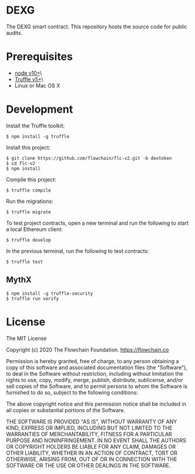 # DEXG

The DEXG smart contract. This repository hosts the source code for public audits.

# Prerequisites

* [node v10+](https://nodejs.org)\
* [Truffle v5+](https://truffleframework.com)\
* Linux or Mac OS X

# Development

Install the Truffle toolkit:

```
$ npm install -g truffle
```

Install this project:

```
$ git clone https://github.com/flowchain/flc-v2.git -b dextoken
$ cd flc-v2
$ npm install
```

Compile this project:

```
$ truffle compile
```

Run the migrations:

```
$ truffle migrate
```

To test project contracts, open a new terminal and run the following to start a local Ethereum client:

```
$ truffle develop
```

In the previous terminal, run the following to test contracts:

```
$ truffle test
```

## MythX

```
$ npm install -g truffle-security
$ truffle run verify
```

# License

The MIT License

Copyright (c) 2020 The Flowchain Foundation. https://flowchain.co

Permission is hereby granted, free of charge, to any person obtaining a copy
of this software and associated documentation files (the "Software"), to deal
in the Software without restriction, including without limitation the rights
to use, copy, modify, merge, publish, distribute, sublicense, and/or sell
copies of the Software, and to permit persons to whom the Software is
furnished to do so, subject to the following conditions:

The above copyright notice and this permission notice shall be included in
all copies or substantial portions of the Software.

THE SOFTWARE IS PROVIDED "AS IS", WITHOUT WARRANTY OF ANY KIND, EXPRESS OR
IMPLIED, INCLUDING BUT NOT LIMITED TO THE WARRANTIES OF MERCHANTABILITY,
FITNESS FOR A PARTICULAR PURPOSE AND NONINFRINGEMENT. IN NO EVENT SHALL THE
AUTHORS OR COPYRIGHT HOLDERS BE LIABLE FOR ANY CLAIM, DAMAGES OR OTHER
LIABILITY, WHETHER IN AN ACTION OF CONTRACT, TORT OR OTHERWISE, ARISING FROM,
OUT OF OR IN CONNECTION WITH THE SOFTWARE OR THE USE OR OTHER DEALINGS IN
THE SOFTWARE.
